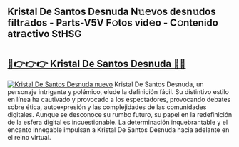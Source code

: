 ## Kristal De Santos Desnuda N𝚞𝚎vos desn𝚞dos filtr𝚊dos - Parts-V5V F𝚘tos vid𝚎o - C𝚘ntenido atr𝚊ctivo StHSG

# <h2><a href="http://mb5ogio.tromn.icu/?c=Kristal+De+Santos+Desnuda">🔗👉👉👉 Kristal De Santos Desnuda 🔗🔗</a></h2>

[![Kristal De Santos Desnuda nuevo](https://i.imgur.com/pEAQMta.gif)](http://mb5ogio.tromn.icu/?c=Kristal+De+Santos+Desnuda)
Kristal De Santos Desnuda, un personaje intrigante y polémico, elude la definición fácil. Su distintivo estilo en línea ha cautivado y provocado a los espectadores, provocando debates sobre ética, autoexpresión y las complejidades de las comunidades digitales. Aunque se desconoce su rumbo futuro, su papel en la redefinición de la esfera digital es incuestionable. La determinación inquebrantable y el encanto innegable impulsan a Kristal De Santos Desnuda hacia adelante en el reino virtual.
